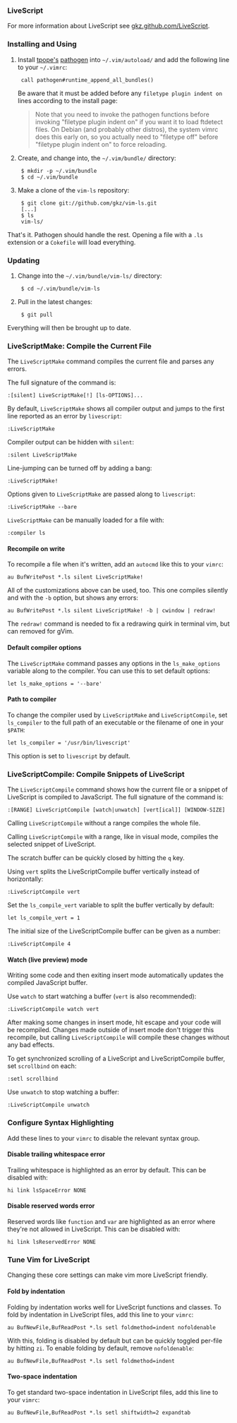 ### LiveScript
For more information about LiveScript see [gkz.github.com/LiveScript](http://gkz.github.com/LiveScript/).

### Installing and Using

1. Install [tpope's][tpope] [pathogen] into `~/.vim/autoload/` and add the
   following line to your `~/.vimrc`:

        call pathogen#runtime_append_all_bundles()

     Be aware that it must be added before any `filetype plugin indent on`
     lines according to the install page:

     > Note that you need to invoke the pathogen functions before invoking
     > "filetype plugin indent on" if you want it to load ftdetect files. On
     > Debian (and probably other distros), the system vimrc does this early on,
     > so you actually need to "filetype off" before "filetype plugin indent on"
     > to force reloading.

[pathogen]: http://www.vim.org/scripts/script.php?script_id=2332
[tpope]: http://github.com/tpope/vim-pathogen

2. Create, and change into, the `~/.vim/bundle/` directory:

        $ mkdir -p ~/.vim/bundle
        $ cd ~/.vim/bundle

3. Make a clone of the `vim-ls` repository:

        $ git clone git://github.com/gkz/vim-ls.git
        [...]
        $ ls
        vim-ls/

That's it. Pathogen should handle the rest. Opening a file with a `.ls`
extension or a `Cokefile` will load everything.

### Updating

1. Change into the `~/.vim/bundle/vim-ls/` directory:

        $ cd ~/.vim/bundle/vim-ls

2. Pull in the latest changes:

        $ git pull

Everything will then be brought up to date.

### LiveScriptMake: Compile the Current File

The `LiveScriptMake` command compiles the current file and parses any errors.

The full signature of the command is:

    :[silent] LiveScriptMake[!] [ls-OPTIONS]...

By default, `LiveScriptMake` shows all compiler output and jumps to the first line
reported as an error by `livescript`:

    :LiveScriptMake

Compiler output can be hidden with `silent`:

    :silent LiveScriptMake

Line-jumping can be turned off by adding a bang:

    :LiveScriptMake!

Options given to `LiveScriptMake` are passed along to `livescript`:

    :LiveScriptMake --bare

`LiveScriptMake` can be manually loaded for a file with:

    :compiler ls

#### Recompile on write

To recompile a file when it's written, add an `autocmd` like this to your
`vimrc`:

    au BufWritePost *.ls silent LiveScriptMake!

All of the customizations above can be used, too. This one compiles silently
and with the `-b` option, but shows any errors:

    au BufWritePost *.ls silent LiveScriptMake! -b | cwindow | redraw!

The `redraw!` command is needed to fix a redrawing quirk in terminal vim, but
can removed for gVim.

#### Default compiler options

The `LiveScriptMake` command passes any options in the `ls_make_options`
variable along to the compiler. You can use this to set default options:

    let ls_make_options = '--bare'

#### Path to compiler

To change the compiler used by `LiveScriptMake` and `LiveScriptCompile`, set
`ls_compiler` to the full path of an executable or the filename of one
in your `$PATH`:

    let ls_compiler = '/usr/bin/livescript'

This option is set to `livescript` by default.

### LiveScriptCompile: Compile Snippets of LiveScript

The `LiveScriptCompile` command shows how the current file or a snippet of
LiveScript is compiled to JavaScript. The full signature of the command is:

    :[RANGE] LiveScriptCompile [watch|unwatch] [vert[ical]] [WINDOW-SIZE]

Calling `LiveScriptCompile` without a range compiles the whole file.

Calling `LiveScriptCompile` with a range, like in visual mode, compiles the selected
snippet of LiveScript.

The scratch buffer can be quickly closed by hitting the `q` key.

Using `vert` splits the LiveScriptCompile buffer vertically instead of horizontally:

    :LiveScriptCompile vert

Set the `ls_compile_vert` variable to split the buffer vertically by
default:

    let ls_compile_vert = 1

The initial size of the LiveScriptCompile buffer can be given as a number:

    :LiveScriptCompile 4

#### Watch (live preview) mode

Writing some code and then exiting insert mode automatically updates the
compiled JavaScript buffer.

Use `watch` to start watching a buffer (`vert` is also recommended):

    :LiveScriptCompile watch vert

After making some changes in insert mode, hit escape and your code will
be recompiled. Changes made outside of insert mode don't trigger this recompile,
but calling `LiveScriptCompile` will compile these changes without any bad effects.

To get synchronized scrolling of a LiveScript and LiveScriptCompile buffer, set
`scrollbind` on each:

    :setl scrollbind

Use `unwatch` to stop watching a buffer:

    :LiveScriptCompile unwatch

### Configure Syntax Highlighting

Add these lines to your `vimrc` to disable the relevant syntax group.

#### Disable trailing whitespace error

Trailing whitespace is highlighted as an error by default. This can be disabled
with:

    hi link lsSpaceError NONE

#### Disable reserved words error

Reserved words like `function` and `var` are highlighted as an error where
they're not allowed in LiveScript. This can be disabled with:

    hi link lsReservedError NONE

### Tune Vim for LiveScript

Changing these core settings can make vim more LiveScript friendly.

#### Fold by indentation

Folding by indentation works well for LiveScript functions and classes.
To fold by indentation in LiveScript files, add this line to your `vimrc`:

    au BufNewFile,BufReadPost *.ls setl foldmethod=indent nofoldenable

With this, folding is disabled by default but can be quickly toggled per-file
by hitting `zi`. To enable folding by default, remove `nofoldenable`:

    au BufNewFile,BufReadPost *.ls setl foldmethod=indent

#### Two-space indentation

To get standard two-space indentation in LiveScript files, add this line to
your `vimrc`:

    au BufNewFile,BufReadPost *.ls setl shiftwidth=2 expandtab
